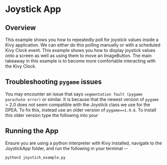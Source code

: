 # Joystick App

## Overview
This example shows you how to repeatedly poll for joystick values inside a Kivy application. We can either do this polling
manually or with a scheduled Kivy Clock event. This example shows you how to display joystick values onto a screen as well
as using them to move an ImageButton. The main takeaway in this example is to become more comfortable interacting with
the Kivy Clock.

## Troubleshooting `pygame` issues
You may encounter an issue that says `segmentation fault (pygame parachute error)` or similar. It is because
that the newest version of `pygame` > 2.0 does not seem compatible with the Joystick class we use for the DPEA. To fix
this, instead use an older version of `pygame==1.9.6`. To install this older version type the following into your

## Running the App
Ensure you are using a python interpreter with Kivy installed, navigate to the JoystickApp folder, and run the following
in your terminal --
```
python3 joystick_example.py
```